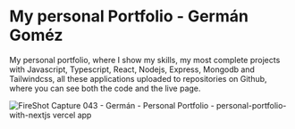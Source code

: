 # My personal Portfolio - Germán Goméz
My personal portfolio, where I show my skills, my most complete projects with Javascript, Typescript, React, Nodejs, Express, Mongodb and Tailwindcss, all these applications uploaded to repositories on Github, where you can see both the code and the live page.

![FireShot Capture 043 - Germán - Personal Portfolio - personal-portfolio-with-nextjs vercel app](https://github.com/adore1968/personal-portfolio-with-nextjs/assets/101434158/b159a58a-3ca7-416d-a73d-63127a931582)
